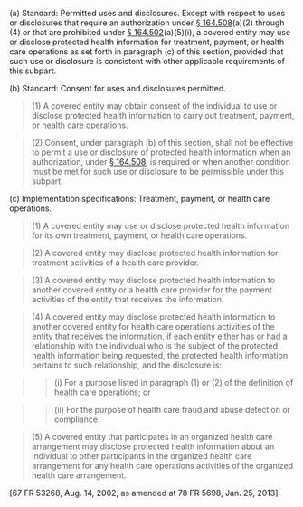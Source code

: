 (a) Standard: Permitted uses and disclosures. Except with respect to uses or disclosures that require an authorization under [§ 164.508](/hipaa/regulations/164-508-uses-disclosures-authorization/)(a)(2) through (4) or that are prohibited under [§ 164.502](/hipaa/regulations/164-502-uses-disclosures-general/)(a)(5)(i), a covered entity may use or disclose protected health information for treatment, payment, or health care operations as set forth in paragraph &#40;c) of this section, provided that such use or disclosure is consistent with other applicable requirements of this subpart.

(b) Standard: Consent for uses and disclosures permitted.

> (1) A covered entity may obtain consent of the individual to use or disclose protected health information to carry out treatment, payment, or health care operations.

> (2) Consent, under paragraph (b) of this section, shall not be effective to permit a use or disclosure of protected health information when an authorization, under [§ 164.508](/hipaa/regulations/164-508-uses-disclosures-authorization/), is required or when another condition must be met for such use or disclosure to be permissible under this subpart.

&#40;c) Implementation specifications: Treatment, payment, or health care operations. 

> (1) A covered entity may use or disclose protected health information for its own treatment, payment, or health care operations.

> (2) A covered entity may disclose protected health information for treatment activities of a health care provider.

> (3) A covered entity may disclose protected health information to another covered entity or a health care provider for the payment activities of the entity that receives the information.

> (4) A covered entity may disclose protected health information to another covered entity for health care operations activities of the entity that receives the information, if each entity either has or had a relationship with the individual who is the subject of the protected health information being requested, the protected health information pertains to such relationship, and the disclosure is:

> > (i) For a purpose listed in paragraph (1) or (2) of the definition of health care operations; or

> > (ii) For the purpose of health care fraud and abuse detection or compliance.

> (5) A covered entity that participates in an organized health care arrangement may disclose protected health information about an individual to other participants in the organized health care arrangement for any health care operations activities of the organized health care arrangement.
 
[67 FR 53268, Aug. 14, 2002, as amended at 78 FR 5698, Jan. 25, 2013]
